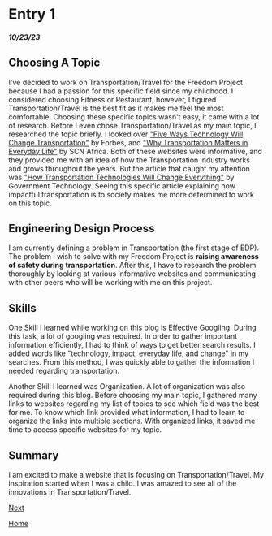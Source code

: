 # Entry 1
##### 10/23/23
## Choosing A Topic

I've decided to work on Transportation/Travel for the Freedom Project because I had a passion for this specific field since my childhood. I considered choosing Fitness or Restaurant, however, I figured Transportation/Travel is the best fit as it makes me feel the most comfortable. Choosing these specific topics wasn't easy, it came with a lot of research. Before I even chose Transportation/Travel as my main topic, I researched the topic briefly. I looked over ["Five Ways Technology Will Change Transportation"](https://www.forbes.com/sites/forbestechcouncil/2021/12/22/five-ways-technology-will-change-transportation-in-2022/?sh=3e98c0de20d8) by Forbes, and ["Why Transportation Matters in Everyday Life"](https://scnafrica.com/2022/03/23/why-transportation-matters-in-everyday-life/) by SCN Africa. Both of these websites were informative, and they provided me with an idea of how the Transportation industry works and grows throughout the years. But the article that caught my attention was ["How Transportation Technologies Will Change Everything"](https://www.govtech.com/transportation/how-transportation-technologies-will-change-everything-.html) by Government Technology. Seeing this specific article explaining how impactful transportation is to society makes me more determined to work on this topic. 

## Engineering Design Process

I am currently defining a problem in Transportation (the first stage of EDP). The problem I wish to solve with my Freedom Project is **raising awareness of safety during transportation**. After this, I have to research the problem thoroughly by looking at various informative websites and communicating with other peers who will be working with me on this project. 

## Skills
One Skill I learned while working on this blog is Effective Googling. During this task, a lot of googling was required. In order to gather important information efficiently, I had to think of ways to get better search results. I added words like "technology, impact, everyday life, and change" in my searches. From this method, I was quickly able to gather the information I needed regarding transportation.

Another Skill I learned was Organization. A lot of organization was also required during this blog. Before choosing my main topic, I gathered many links to websites regarding my list of topics to see which field was the best for me. To know which link provided what information, I had to learn to organize the links into multiple sections. With organized links, it saved me time to access specific websites for my topic.  

## Summary
I am excited to make a website that is focusing on Transportation/Travel. My inspiration started when I was a child. I was amazed to see all of the innovations in Transportation/Travel. 

[Next](entry02.md)

[Home](../README.md)
